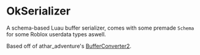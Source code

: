 # OkSerializer
A schema-based Luau buffer serializer, comes with some premade `Schema` for some Roblox userdata types aswell.

Based off of athar_adventure's [BufferConverter2](https://devforum.roblox.com/t/temporarily-archived-bufferconverter2-blazingly-fast-schema-based-buffer-serialization/3429040).